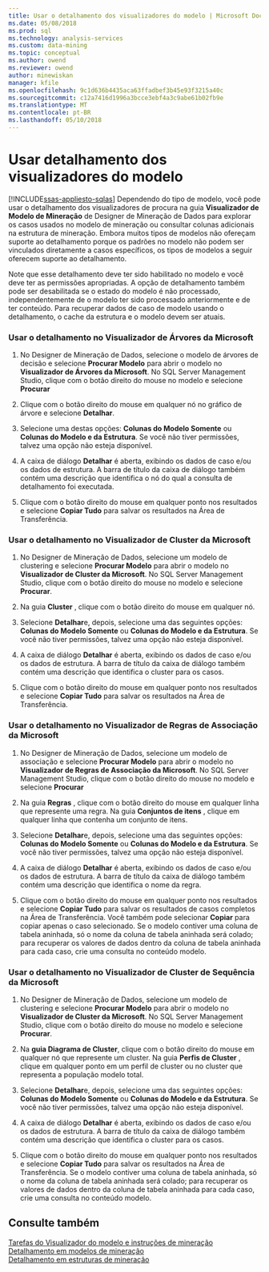 ```yaml
---
title: Usar o detalhamento dos visualizadores do modelo | Microsoft Docs
ms.date: 05/08/2018
ms.prod: sql
ms.technology: analysis-services
ms.custom: data-mining
ms.topic: conceptual
ms.author: owend
ms.reviewer: owend
author: minewiskan
manager: kfile
ms.openlocfilehash: 9c1d636b4435aca63ffadbef3b45e93f3215a40c
ms.sourcegitcommit: c12a7416d1996a3bcce3ebf4a3c9abe61b02fb9e
ms.translationtype: MT
ms.contentlocale: pt-BR
ms.lasthandoff: 05/10/2018
---
```

# <a name="use-drillthrough-from-the-model-viewers"></a>Usar detalhamento dos visualizadores do modelo
[!INCLUDE[ssas-appliesto-sqlas](../../includes/ssas-appliesto-sqlas.md)]
  Dependendo do tipo de modelo, você pode usar o detalhamento dos visualizadores de procura na guia **Visualizador de Modelo de Mineração** de Designer de Mineração de Dados para explorar os casos usados no modelo de mineração ou consultar colunas adicionais na estrutura de mineração. Embora muitos tipos de modelos não ofereçam suporte ao detalhamento porque os padrões no modelo não podem ser vinculados diretamente a casos específicos, os tipos de modelos a seguir oferecem suporte ao detalhamento.  
  
 Note que esse detalhamento deve ter sido habilitado no modelo e você deve ter as permissões apropriadas. A opção de detalhamento também pode ser desabilitada se o estado do modelo é não processado, independentemente de o modelo ter sido processado anteriormente e de ter conteúdo. Para recuperar dados de caso de modelo usando o detalhamento, o cache da estrutura e o modelo devem ser atuais.  
  
### <a name="use-drillthrough-in-the-microsoft-tree-viewer"></a>Usar o detalhamento no Visualizador de Árvores da Microsoft  
  
1.  No Designer de Mineração de Dados, selecione o modelo de árvores de decisão e selecione **Procurar Modelo** para abrir o modelo no **Visualizador de Árvores da Microsoft**. No SQL Server Management Studio, clique com o botão direito do mouse no modelo e selecione **Procurar**  
  
2.  Clique com o botão direito do mouse em qualquer nó no gráfico de árvore e selecione **Detalhar**.  
  
3.  Selecione uma destas opções: **Colunas do Modelo Somente** ou **Colunas do Modelo e da Estrutura**. Se você não tiver permissões, talvez uma opção não esteja disponível.  
  
4.  A caixa de diálogo **Detalhar** é aberta, exibindo os dados de caso e/ou os dados de estrutura. A barra de título da caixa de diálogo também contém uma descrição que identifica o nó do qual a consulta de detalhamento foi executada.  
  
5.  Clique com o botão direito do mouse em qualquer ponto nos resultados e selecione **Copiar Tudo** para salvar os resultados na Área de Transferência.  
  
### <a name="use-drillthrough-in-the-microsoft-cluster-viewer"></a>Usar o detalhamento no Visualizador de Cluster da Microsoft  
  
1.  No Designer de Mineração de Dados, selecione um modelo de clustering e selecione **Procurar Modelo** para abrir o modelo no **Visualizador de Cluster da Microsoft**. No SQL Server Management Studio, clique com o botão direito do mouse no modelo e selecione **Procurar**.  
  
2.  Na guia **Cluster** , clique com o botão direito do mouse em qualquer nó.  
  
3.  Selecione **Detalhar**e, depois, selecione uma das seguintes opções: **Colunas do Modelo Somente** ou **Colunas do Modelo e da Estrutura**. Se você não tiver permissões, talvez uma opção não esteja disponível.  
  
4.  A caixa de diálogo **Detalhar** é aberta, exibindo os dados de caso e/ou os dados de estrutura. A barra de título da caixa de diálogo também contém uma descrição que identifica o cluster para os casos.  
  
5.  Clique com o botão direito do mouse em qualquer ponto nos resultados e selecione **Copiar Tudo** para salvar os resultados na Área de Transferência.  
  
### <a name="use-drillthrough-in-the-microsoft-association-rules-viewer"></a>Usar o detalhamento no Visualizador de Regras de Associação da Microsoft  
  
1.  No Designer de Mineração de Dados, selecione um modelo de associação e selecione **Procurar Modelo** para abrir o modelo no **Visualizador de Regras de Associação da Microsoft**. No SQL Server Management Studio, clique com o botão direito do mouse no modelo e selecione **Procurar**  
  
2.  Na guia **Regras** , clique com o botão direito do mouse em qualquer linha que represente uma regra. Na guia **Conjuntos de itens** , clique em qualquer linha que contenha um conjunto de itens.  
  
3.  Selecione **Detalhar**e, depois, selecione uma das seguintes opções: **Colunas do Modelo Somente** ou **Colunas do Modelo e da Estrutura**. Se você não tiver permissões, talvez uma opção não esteja disponível.  
  
4.  A caixa de diálogo **Detalhar** é aberta, exibindo os dados de caso e/ou os dados de estrutura. A barra de título da caixa de diálogo também contém uma descrição que identifica o nome da regra.  
  
5.  Clique com o botão direito do mouse em qualquer ponto nos resultados e selecione **Copiar Tudo** para salvar os resultados de casos completos na Área de Transferência. Você também pode selecionar **Copiar** para copiar apenas o caso selecionado. Se o modelo contiver uma coluna de tabela aninhada, só o nome da coluna de tabela aninhada será colado; para recuperar os valores de dados dentro da coluna de tabela aninhada para cada caso, crie uma consulta no conteúdo modelo.  
  
### <a name="use-drillthrough-in-the-microsoft-sequence-cluster-viewer"></a>Usar o detalhamento no Visualizador de Cluster de Sequência da Microsoft  
  
1.  No Designer de Mineração de Dados, selecione um modelo de clustering e selecione **Procurar Modelo** para abrir o modelo no **Visualizador de Cluster da Microsoft**. No SQL Server Management Studio, clique com o botão direito do mouse no modelo e selecione **Procurar**.  
  
2.  Na **guia Diagrama de Cluster**, clique com o botão direito do mouse em qualquer nó que represente um cluster. Na guia **Perfis de Cluster** , clique em qualquer ponto em um perfil de cluster ou no cluster que representa a população modelo total.  
  
3.  Selecione **Detalhar**e, depois, selecione uma das seguintes opções: **Colunas do Modelo Somente** ou **Colunas do Modelo e da Estrutura**. Se você não tiver permissões, talvez uma opção não esteja disponível.  
  
4.  A caixa de diálogo **Detalhar** é aberta, exibindo os dados de caso e/ou os dados de estrutura. A barra de título da caixa de diálogo também contém uma descrição que identifica o cluster para os casos.  
  
5.  Clique com o botão direito do mouse em qualquer ponto nos resultados e selecione **Copiar Tudo** para salvar os resultados na Área de Transferência. Se o modelo contiver uma coluna de tabela aninhada, só o nome da coluna de tabela aninhada será colado; para recuperar os valores de dados dentro da coluna de tabela aninhada para cada caso, crie uma consulta no conteúdo modelo.  
  
## <a name="see-also"></a>Consulte também  
 [Tarefas do Visualizador do modelo e instruções de mineração](../../analysis-services/data-mining/mining-model-viewer-tasks-and-how-tos.md)   
 [Detalhamento em modelos de mineração](../../analysis-services/data-mining/drillthrough-on-mining-models.md)   
 [Detalhamento em estruturas de mineração](../../analysis-services/data-mining/drillthrough-on-mining-structures.md)  
  
  
